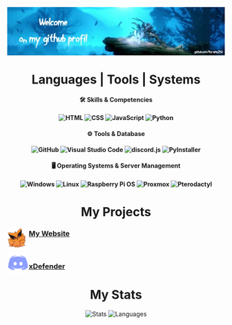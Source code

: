 <img align="center" width="1000" src="https://github.com/Kurama250/Kurama250/blob/main/img/ori.jpg">
<h1 align="center">Languages | Tools | Systems</h1>

<h4 align="center">🛠️ Skills & Competencies</h4>
<h4 align="center">
    <img src="https://img.shields.io/badge/HTML-E34F26?style=flat-square&logo=html5&logoColor=white" alt="HTML">
    <img src="https://img.shields.io/badge/CSS-1572B6?style=flat-square&logo=css3&logoColor=white" alt="CSS">
    <img src="https://img.shields.io/badge/JavaScript-F7DF1E?style=flat-square&logo=javascript&logoColor=black" alt="JavaScript">
    <img src="https://img.shields.io/badge/Python-3776AB?style=flat-square&logo=python&logoColor=white" alt="Python">
</h4>

<h4 align="center">⚙️ Tools & Database</h4>
<h4 align="center">
    <img src="https://img.shields.io/badge/GitHub-181717?style=flat-square&logo=github&logoColor=white" alt="GitHub">
    <img src="https://img.shields.io/badge/Visual%20Studio%20Code-007ACC?style=flat-square&logo=visual-studio-code&logoColor=white" alt="Visual Studio Code">
    <img src="https://img.shields.io/badge/discord.js-738ADB?style=flat-square&logo=discord&logoColor=white" alt="discord.js">
    <img src="https://img.shields.io/badge/PyInstaller-3776AB?style=flat-square&logo=python&logoColor=white" alt="PyInstaller"><br>
</h4>

<h4 align="center">🖥️ Operating Systems & Server Management</h4>
<h4 align="center">
    <img src="https://img.shields.io/badge/Windows-0078D6?style=flat-square&logo=windows&logoColor=white" alt="Windows">
    <img src="https://img.shields.io/badge/Linux-000000?style=flat-square&logo=linux&logoColor=yellow" alt="Linux">
    <img src="https://img.shields.io/badge/Raspberry%20Pi%20OS-A22846?style=flat-square&logo=raspberrypi&logoColor=white" alt="Raspberry Pi OS">
    <img src="https://img.shields.io/badge/Proxmox-E57000?style=flat-square&logo=proxmox&logoColor=white" alt="Proxmox">
    <img src="https://img.shields.io/badge/Pterodactyl-181b29?style=flat-square&logo=pterodactyl&logoColor=white" alt="Pterodactyl">
</h4>

<h1 align="center">My Projects</h1>
  <img width="50" align="left" src="https://github.com/Kurama250/Kurama250/blob/main/img/kurama.jpg">
    <h3><a href="https://kurama.info">My Website</a></h3><br>
  <img width="50" align="left" src="https://github.com/Kurama250/Kurama250/blob/main/img/discord.png">
    <h3><a href="https://xdefender.fr">xDefender</a></h3>

<h1 align="center">My Stats</h1>
<p align="center">
    <img height="180em" src="https://github-readme-stats.vercel.app/api?username=Kurama250&theme=radical" alt="Stats">
    <img height="180em" src="https://github-readme-stats-eight-theta.vercel.app/api/top-langs/?username=Kurama250&layout=compact&langs_count=8&theme=radical" alt="Languages">
</p>
